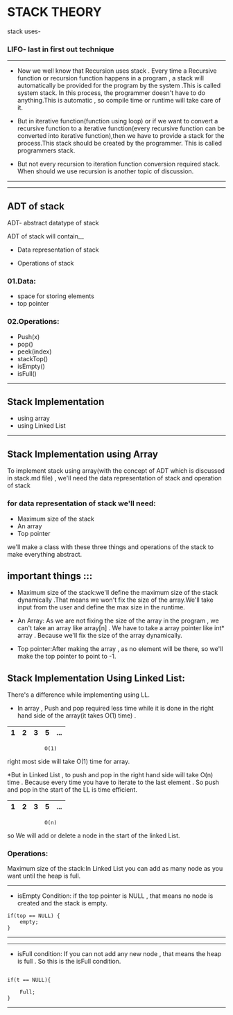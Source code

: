 #          **STACK THEORY**


stack uses-

### LIFO- last in first out technique

---

* Now we well know that Recursion uses stack . Every time a Recursive function or recursion function happens in 
a program , a stack will automatically be provided for the program by the system .This is called system stack.
In this process, the programmer doesn't have to do anything.This is automatic , so compile time or runtime will
 take care of it.

 * But in iterative function(function using loop) or if we want to convert a recursive function to a iterative 
 function(every recursive function can be converted into iterative function),then we have to provide a stack 
 for the process.This stack should be created by the programmer. This is called programmers stack. 

* But not every recursion to iteration function conversion required stack. When should we use recursion is another
topic of discussion. 

---
--- 
## ADT of stack


ADT- abstract datatype of stack


ADT of stack will contain__

* Data representation of stack

* Operations of stack


 ### 01.Data:

* space for storing elements
* top pointer

### 02.Operations:

* Push(x)
* pop()
* peek(index)
* stackTop()
* isEmpty()
* isFull()
---
## Stack Implementation
* using array
* using Linked List
---
## **Stack Implementation using Array**
To implement stack using array(with the concept of ADT which is discussed in stack.md file) , we'll need the 
data representation of stack and operation of stack 

### for data representation of stack we'll need:
* Maximum size of the stack
* An array
* Top pointer

we'll make a class with these three things and operations of the stack to make everything abstract.

## important things :::

* Maximum size of the stack:we'll define the maximum size of the stack dynamically .That means we won't fix the size 
of the array.We'll take input from the user and define the max size in the runtime.

* An Array: As we are not fixing the size of the array in the program , we can't take an array like array[n] . We have to
 take a array pointer like int* array . Because we'll fix the size of the array dynamically.

 * Top pointer:After making the array , as no element will be there, so we'll make the top pointer to point to -1.


## **Stack Implementation Using Linked List:**

There's a difference while implementing using LL. 

* In array , Push and pop required less time while it is done in the right hand side of the array(it takes O(1) time) .



| 1 | 2 | 3 | 5 |...|
|---|---|---|---|---|
                O(1)
right most side will take O(1) time for array.


*But in Linked List , to push and pop in the right hand side will take O(n) time . Because every time you have to iterate to the last element . 
So push and pop in the start of the LL is time efficient.

| 1 | 2 | 3 | 5 |...|
|---|---|---|---|---|
                O(n)

so We will add or delete a node in the start of the linked List.

### Operations:
Maximum size of the stack:In Linked List you can add as many node as you want until the heap is full.

---
* isEmpty Condition: if the top pointer is NULL , that means no node is created and the stack is empty.
~~~
if(top == NULL) {
    empty;
}
~~~
---
---
* isFull condition: If you can not add any new node , that means the heap is full . So this is the isFull condition.

~~~ node *t = new node;

if(t == NULL){

    Full;
}
~~~
---


